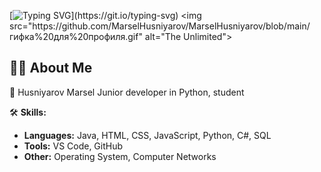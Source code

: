 [![Typing SVG](https://readme-typing-svg.herokuapp.com?size=24&width=600&lines=Welcome+To+Husniyarov+Marsel's+Github+Profile.)](https://git.io/typing-svg)
<img src="https://github.com/MarselHusniyarov/MarselHusniyarov/blob/main/гифка%20для%20профиля.gif" alt="The Unlimited"> 

## 🙋‍♂️ About Me

🚀 Husniyarov Marsel
Junior developer in Python, 
student


🛠️ **Skills:**
- **Languages:** Java, HTML, CSS, JavaScript, Python, C#, SQL
- **Tools:** VS Code, GitHub
- **Other:** Operating System, Computer Networks
